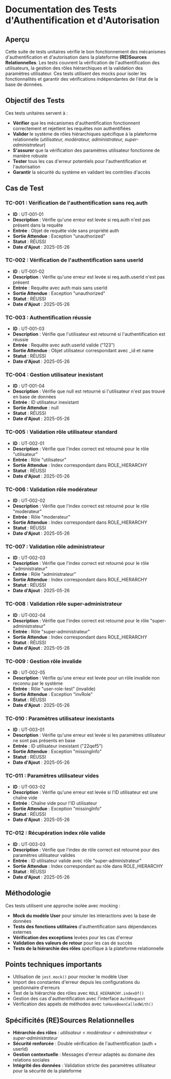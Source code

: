 # Documentation des Tests d'Authentification et d'Autorisation

## Aperçu

Cette suite de tests unitaires vérifie le bon fonctionnement des mécanismes d'authentification et d'autorisation dans la plateforme **(RE)Sources Relationnelles**. Les tests couvrent la vérification de l'authentification des utilisateurs, la gestion des rôles hiérarchiques et la validation des paramètres utilisateur. Ces tests utilisent des mocks pour isoler les fonctionnalités et garantir des vérifications indépendantes de l'état de la base de données.

## Objectif des Tests

Ces tests unitaires servent à :

- **Vérifier** que les mécanismes d'authentification fonctionnent correctement et rejettent les requêtes non authentifiées
- **Valider** le système de rôles hiérarchiques spécifique à la plateforme relationnelle (*utilisateur, modérateur, administrateur, super-administrateur*)
- **S'assurer** que la vérification des paramètres utilisateur fonctionne de manière robuste
- **Tester** tous les cas d'erreur potentiels pour l'authentification et l'autorisation
- **Garantir** la sécurité du système en validant les contrôles d'accès

## Cas de Test

### TC-001 : Vérification de l'authentification sans req.auth

- **ID** : UT-001-01
- **Description** : Vérifie qu'une erreur est levée si req.auth n'est pas présent dans la requête
- **Entrée** : Objet de requête vide sans propriété auth
- **Sortie Attendue** : Exception "unauthorized"
- **Statut** : RÉUSSI
- **Date d'Ajout** : 2025-05-26

### TC-002 : Vérification de l'authentification sans userId

- **ID** : UT-001-02
- **Description** : Vérifie qu'une erreur est levée si req.auth.userId n'est pas présent
- **Entrée** : Requête avec auth mais sans userId
- **Sortie Attendue** : Exception "unauthorized"
- **Statut** : RÉUSSI
- **Date d'Ajout** : 2025-05-26

### TC-003 : Authentification réussie

- **ID** : UT-001-03
- **Description** : Vérifie que l'utilisateur est retourné si l'authentification est réussie
- **Entrée** : Requête avec auth.userId valide ("123")
- **Sortie Attendue** : Objet utilisateur correspondant avec _id et name
- **Statut** : RÉUSSI
- **Date d'Ajout** : 2025-05-26

### TC-004 : Gestion utilisateur inexistant

- **ID** : UT-001-04
- **Description** : Vérifie que null est retourné si l'utilisateur n'est pas trouvé en base de données
- **Entrée** : ID utilisateur inexistant
- **Sortie Attendue** : null
- **Statut** : RÉUSSI
- **Date d'Ajout** : 2025-05-26

### TC-005 : Validation rôle utilisateur standard

- **ID** : UT-002-01
- **Description** : Vérifie que l'index correct est retourné pour le rôle "utilisateur"
- **Entrée** : Rôle "utilisateur"
- **Sortie Attendue** : Index correspondant dans ROLE_HIERARCHY
- **Statut** : RÉUSSI
- **Date d'Ajout** : 2025-05-26

### TC-006 : Validation rôle modérateur

- **ID** : UT-002-02
- **Description** : Vérifie que l'index correct est retourné pour le rôle "moderateur"
- **Entrée** : Rôle "moderateur"
- **Sortie Attendue** : Index correspondant dans ROLE_HIERARCHY
- **Statut** : RÉUSSI
- **Date d'Ajout** : 2025-05-26

### TC-007 : Validation rôle administrateur

- **ID** : UT-002-03
- **Description** : Vérifie que l'index correct est retourné pour le rôle "administrateur"
- **Entrée** : Rôle "administrateur"
- **Sortie Attendue** : Index correspondant dans ROLE_HIERARCHY
- **Statut** : RÉUSSI
- **Date d'Ajout** : 2025-05-26

### TC-008 : Validation rôle super-administrateur

- **ID** : UT-002-04
- **Description** : Vérifie que l'index correct est retourné pour le rôle "super-administrateur"
- **Entrée** : Rôle "super-administrateur"
- **Sortie Attendue** : Index correspondant dans ROLE_HIERARCHY
- **Statut** : RÉUSSI
- **Date d'Ajout** : 2025-05-26

### TC-009 : Gestion rôle invalide

- **ID** : UT-002-05
- **Description** : Vérifie qu'une erreur est levée pour un rôle invalide non reconnu par le système
- **Entrée** : Rôle "user-role-test" (invalide)
- **Sortie Attendue** : Exception "invRole"
- **Statut** : RÉUSSI
- **Date d'Ajout** : 2025-05-26

### TC-010 : Paramètres utilisateur inexistants

- **ID** : UT-003-01
- **Description** : Vérifie qu'une erreur est levée si les paramètres utilisateur ne sont pas présents en base
- **Entrée** : ID utilisateur inexistant ("22qef5")
- **Sortie Attendue** : Exception "missingInfo"
- **Statut** : RÉUSSI
- **Date d'Ajout** : 2025-05-26

### TC-011 : Paramètres utilisateur vides

- **ID** : UT-003-02
- **Description** : Vérifie qu'une erreur est levée si l'ID utilisateur est une chaîne vide
- **Entrée** : Chaîne vide pour l'ID utilisateur
- **Sortie Attendue** : Exception "missingInfo"
- **Statut** : RÉUSSI
- **Date d'Ajout** : 2025-05-26

### TC-012 : Récupération index rôle valide

- **ID** : UT-003-03
- **Description** : Vérifie que l'index de rôle correct est retourné pour des paramètres utilisateur valides
- **Entrée** : ID utilisateur valide avec rôle "super-administrateur"
- **Sortie Attendue** : Index correspondant au rôle dans ROLE_HIERARCHY
- **Statut** : RÉUSSI
- **Date d'Ajout** : 2025-05-26

## Méthodologie

Ces tests utilisent une approche isolée avec mocking :

- **Mock du modèle User** pour simuler les interactions avec la base de données
- **Tests des fonctions utilitaires** d'authentification sans dépendances externes
- **Vérification des exceptions** levées pour les cas d'erreur
- **Validation des valeurs de retour** pour les cas de succès
- **Tests de la hiérarchie des rôles** spécifique à la plateforme relationnelle

## Points techniques importants

- Utilisation de `jest.mock()` pour mocker le modèle User
- Import des constantes d'erreur depuis les configurations du gestionnaire d'erreurs
- Test de la hiérarchie des rôles avec `ROLE_HIERARCHY.indexOf()`
- Gestion des cas d'authentification avec l'interface `AuthRequest`
- Vérification des appels de méthodes avec `toHaveBeenCalledWith()`

## Spécificités (RE)Sources Relationnelles

- **Hiérarchie des rôles** : *utilisateur < modérateur < administrateur < super-administrateur*
- **Sécurité renforcée** : Double vérification de l'authentification (auth + userId)
- **Gestion contextuelle** : Messages d'erreur adaptés au domaine des relations sociales
- **Intégrité des données** : Validation stricte des paramètres utilisateur pour la sécurité de la plateforme
